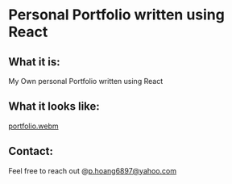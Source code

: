 # Personal Portfolio written using React

## What it is: 
My Own personal Portfolio written using React

## What it looks like:
[portfolio.webm](https://user-images.githubusercontent.com/109717048/209027113-b406b065-bf4e-4d4f-aa2c-3c9a38f3394e.webm)


## Contact:
Feel free to reach out @p.hoang6897@yahoo.com
